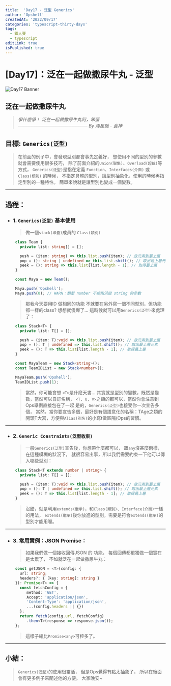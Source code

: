 ```yaml
---
title:  'Day17 - 泛型 Generics'
author: 'Opshell'
createdAt: '2022/09/17'
categories: 'typescript-thirty-days'
tags:
  - 鐵人賽
  - typescript
editLink: true
isPublished: true
---
```


# [Day17]：泛在一起做撒尿牛丸 - 泛型
![Day17 Banner](https://ithelp.ithome.com.tw/upload/images/20220917/20109918yzZgXLh0r8.jpg)

## 泛在一起做撒尿牛丸
> *爭什麼爭！*
> *泛在一起做撒尿牛丸阿，笨蛋*
> *────────────────────── By 周星馳 - 食神*

## 目標: `Generics(泛型)`
   > 在前面的例子中，會發現型別都會事先定義好，
   > 想使用不同的型別的參數就會需要使用很多技巧，
   > 除了前面介紹的`Union(聯集)`、`Overload(超載)`等方式，
   > `Generics(泛型)`是指在定義 `Function`、`Interfaces(介面)` 或 `Class(類別)` 的時候，
   > 不指定具體的型別，讓型別抽象化，使用的時候再指定型別的一種特性。
   > 簡單來說就是讓型別也變成一個變數。

---
## 過程：
- ### 1. `Generics(泛型)` 基本使用
   > 做一個`stack(堆疊)`成員的 `Class(類別)`
   ```typescript
    class Team {
      private list: string[] = [];

      push = (item: string) => this.list.push(item); // 放元素到最上層
      pop = (): string | undefined => this.list.shift(); // 取出最上層元素
      peek = (): string => this.list[list.length - 1]; // 取得最上層
    }

    const Maya = new Team();

    Maya.push('Opshell');
    Maya.push(0); // WARN：類型 number 不能指派給 string 的參數

   ```
   > 那我今天要用ID 做相同的功能
   > 不就要在另外寫一個不同型別，但功能都一樣的class?
   > 想想就傻爆了...
   > 這時候就可以用`Generics(泛型)`來處理了：
   ```typescript
    class Stack<T> {
      private list: T[] = [];

      push = (item: T):void => this.list.push(item); // 放元素到最上層
      pop = (): T | undefined => this.list.shift(); // 取出最上層元素
      peek = (): T => this.list[list.length - 1]; // 取得最上層
    }

    const MayaTeam = new Stack<string>();
    const TeamIDList = new Stack<number>();

    MayaTeam.push('Opshell');
    TeamIDList.push(1);
   ```

   > 當然，你可能會想 `<T>`是什麼天書...
   > 其實就是型別的變數，既然是變數，當然可以自訂名稱，
   > `<T, U, V>`之類的都可以，當然你會注意到Ops舉例直接包在了一起
   > 是的，`Generics(泛型)`也接受你一次宣告多個，
   > 當然，當你要宣告多個，最好是有個語意化的名稱：TAge之類的
   > 開頭T大寫，方便與`Alias(別名)`的小寫t做區隔(Ops的習慣。

---
- ### 2. `Generic Constraints(泛型收束)`
   > 一般`Generics(泛型)`宣告後，你想帶什麼都可以，
   > 跟`any`沒甚麼兩樣，在這種模糊的狀況下，
   > 就很容易出事，所以我們需要約束一下他可以傳入哪些型別：
   ```typescript
    class Stack<T extends number | string> {
      private list: T[] = [];

      push = (item: T):void => this.list.push(item); // 放元素到最上層
      pop = (): T | undefined => this.list.shift(); // 取出最上層元素
      peek = (): T => this.list[list.length - 1]; // 取得最上層
    }
   ```
   > 沒錯，就是利用`extends(繼承)`，和`Class(類別)`、`Interface(介面)`一樣的用法，
   > `extends(繼承)`後你放進<T>的型別，需要是符合`extends(繼承)`的型別才能用喔。

---
- ### 3. 常用實例：JSON Promise：
   > 如果我們做一個接收回傳JSON 的 功能，
   > 每個回傳都單獨做一個實在是太累了，
   > 不如就泛在一起做撒尿牛丸：
   ```typescript
    const getJSON = <T>(config: {
      url: string;
      headers?: { [key: string]: string }
    }): Promise<T> => {
      const fetchConfig = {
         method: 'GET',
         Accept: 'application/json',
         'Content-Type': 'application/json',
         ...(config.headers || {})
      };
      return fetch(config.url, fetchConfig)
         .then<T>(response => response.json());
    };
   ```
   > 這樣子總比`Promise<any>`可控多了。

---
## 小結：
   > `Generics(泛型)`的使用很靈活，
   > 但是Ops覺得有點太抽象了，
   > 所以在後面會有更多例子來闡述他的方便。
   > 大家晚安~
